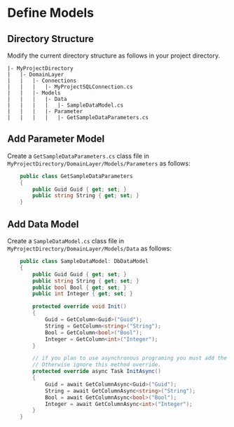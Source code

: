 ﻿# Define Models
## Directory Structure
Modify the current directory structure as follows in your project directory.

```
|- MyProjectDirectory
|	|- DomainLayer
|	|	|- Connections
|	|	|	|- MyProjectSQLConnection.cs
|   |   |- Models
|   |   |   |- Data
|   |   |   |   |- SampleDataModel.cs
|   |   |   |- Parameter
|   |   |   |   |- GetSampleDataParameters.cs
```

## Add Parameter Model
Create a `GetSampleDataParameters.cs` class file in `MyProjectDirectory/DomainLayer/Models/Parameters` as follows:

```csharp
    public class GetSampleDataParameters
    {
        public Guid Guid { get; set; }
        public string String { get; set; }
    }
```

## Add Data Model
Create a `SampleDataModel.cs` class file in `MyProjectDirectory/DomainLayer/Models/Data` as follows:

```csharp
    public class SampleDataModel: DbDataModel
    {
        public Guid Guid { get; set; }
        public string String { get; set; }
        public bool Bool { get; set; }
        public int Integer { get; set; }

        protected override void Init()
        {
            Guid = GetColumn<Guid>("Guid");
            String = GetColumn<string>("String");
            Bool = GetColumn<bool>("Bool");
            Integer = GetColumn<int>("Integer");
        }

        // if you plan to use asynchronous programing you must add the following to support asynchronous model binding. 
        // Otherwise ignore this method override.
        protected override async Task InitAsync()
        {
            Guid = await GetColumnAsync<Guid>("Guid");
            String = await GetColumnAsync<string>("String");
            Bool = await GetColumnAsync<bool>("Bool");
            Integer = await GetColumnAsync<int>("Integer");
        }
    }
```
